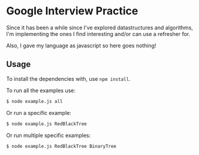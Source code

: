 # Google Interview Practice

Since it has been a while since I've explored datastructures and algorithms, 
I'm implementing the ones I find interesting and/or can use a refresher for.

Also, I gave my language as javascript so here goes nothing!

## Usage

To install the dependencies with, use `npm install`.

To run all the examples use:
```bash
$ node example.js all
```

Or run a specific example:
```bash
$ node example.js RedBlackTree
```

Or run multiple specific examples:
```bash
$ node example.js RedBlackTree BinaryTree
```
